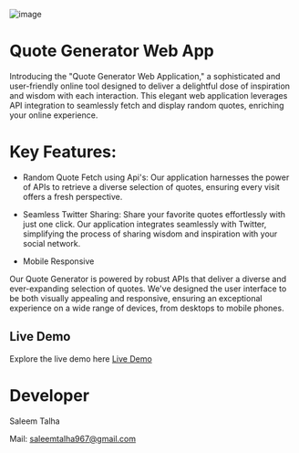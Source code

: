 ![image](https://github.com/Saleem-Talha/Quote-Generator/assets/121040503/02f09e87-2e3a-4c83-9b84-665ec4937d14)

# Quote Generator Web App

Introducing the "Quote Generator Web Application," a sophisticated and user-friendly online tool designed to deliver a delightful dose of inspiration and wisdom with each interaction. This elegant web application leverages API integration to seamlessly fetch and display random quotes, enriching your online experience.

# Key Features:

- Random Quote Fetch using Api's: Our application harnesses the power of APIs to retrieve a diverse selection of quotes, ensuring every visit offers a fresh perspective.

- Seamless Twitter Sharing: Share your favorite quotes effortlessly with just one click. Our application integrates seamlessly with Twitter, simplifying the process of sharing wisdom and inspiration with your social network.

- Mobile Responsive

Our Quote Generator is powered by robust APIs that deliver a diverse and ever-expanding selection of quotes. We've designed the user interface to be both visually appealing and responsive, ensuring an exceptional experience on a wide range of devices, from desktops to mobile phones.

## Live Demo

Explore the live demo here [Live Demo](https://saleem-talha.github.io/Quote-Generator-Web-App/)

# Developer
Saleem Talha

Mail:  [saleemtalha967@gmail.com](https://mail.google.com/mail/u/0/#inbox?compose=GTvVlcSKhcBvzTMFXqQSFLsWHJzhKjzFjgQLzZcGHzqNjrnhFLbtNwpRHCNMLQllFBdnKvDkWQwxK)  

 
